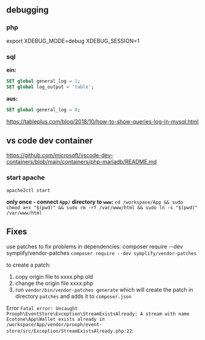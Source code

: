 ## debugging

### php

export XDEBUG_MODE=debug XDEBUG_SESSION=1

### sql

**ein:**

```sql
SET global general_log = 1;
SET global log_output = 'table';
```
**aus:**

```sql
SET global general_log = 0;
```

https://tableplus.com/blog/2018/10/how-to-show-queries-log-in-mysql.html

## vs code dev container

https://github.com/microsoft/vscode-dev-containers/blob/main/containers/php-mariadb/README.md

### start apache

`apache2ctl start`

**only once - connect `App/` directory to `www`:**
`cd /workspace/App && sudo chmod a+x "$(pwd)" && sudo rm -rf /var/www/html && sudo ln -s "$(pwd)" /var/www/html`


## Fixes

use patches to fix problems in dependencies:
composer require --dev symplify/vendor-patches
`composer require --dev symplify/vendor-patches`

to create a patch:
1. copy origin file to xxxx.php.old
2. change the origin file xxxx.php
3. run `vendor/bin/vendor-patches generate` which will create the patch in directory `patches` and adds it to `composer.json`

Error `Fatal error: Uncaught Prooph\EventStore\Exception\StreamExistsAlready: A stream with name Ecotone\App\Wallet exists already in /workspace/App/vendor/prooph/event-store/src/Exception/StreamExistsAlready.php:22`:
